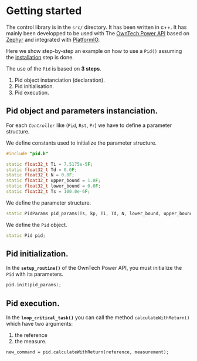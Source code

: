 # Getting started

The control library is in the `src/` directory.
It has been written in c++. It has mainly been developped to be used with 
The [OwnTech Power API](https://github.com/owntech-foundation/Core) based on [Zephyr](https://www.zephyrproject.org/)
and integrated with [PlatformIO](https://platformio.org/).

Here we show step-by-step an example on how to use a `Pid()` assuming the
[installation](https://github.com/owntech-foundation/control_library#installation)
step is done. 


The use of the `Pid` is based on **3 steps**.

1. Pid object instanciation (declaration).
2. Pid initialisation.
3. Pid execution.


## Pid object and parameters instanciation.

For each _`Controller`_ like (`Pid`, `Rst`, `Pr`) we have to define a parameter structure.

We define constants used to initialize the parameter structure.
```c++
#include "pid.h"

static float32_t Ti = 7.5175e-5F;
static float32_t Td = 0.0F;
static float32_t N = 0.0F;
static float32_t upper_bound = 1.0F;
static float32_t lower_bound = 0.0F;
static float32_t Ts = 100.0e-6F;
```

We define the parameter structure.
```c++
static PidParams pid_params(Ts, kp, Ti, Td, N, lower_bound, upper_bound);
```

We define the `Pid` object.
```c++
static Pid pid;
```

## Pid initialization.
In the **`setup_routine()`** of the OwnTech Power API,
you must initialize the `Pid` with its parameters.

```c++
pid.init(pid_params);
```

## Pid execution.
In the **`loop_critical_task()`** you can call the method `calculateWithReturn()`
which have two arguments: 
1. the reference
2. the measure.

```
new_command = pid.calculateWithReturn(reference, measurement);
```
